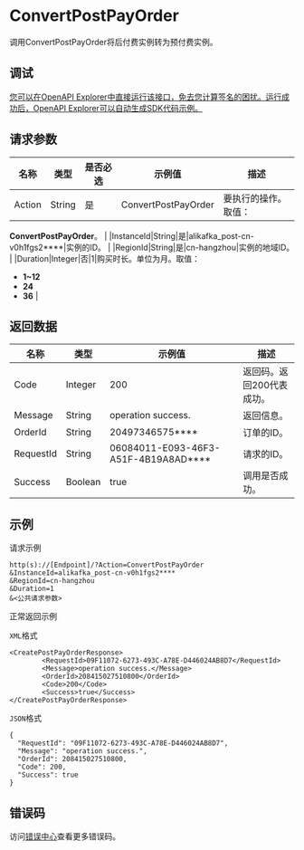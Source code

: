# ConvertPostPayOrder

调用ConvertPostPayOrder将后付费实例转为预付费实例。

## 调试

[您可以在OpenAPI Explorer中直接运行该接口，免去您计算签名的困扰。运行成功后，OpenAPI Explorer可以自动生成SDK代码示例。](https://api.aliyun.com/#product=alikafka&api=ConvertPostPayOrder&type=RPC&version=2019-09-16)

## 请求参数

|名称|类型|是否必选|示例值|描述|
|--|--|----|---|--|
|Action|String|是|ConvertPostPayOrder|要执行的操作。取值：

 **ConvertPostPayOrder**。 |
|InstanceId|String|是|alikafka\_post-cn-v0h1fgs2\*\*\*\*|实例的ID。 |
|RegionId|String|是|cn-hangzhou|实例的地域ID。 |
|Duration|Integer|否|1|购买时长。单位为月。取值：

 -   **1~12**
-   **24**
-   **36** |

## 返回数据

|名称|类型|示例值|描述|
|--|--|---|--|
|Code|Integer|200|返回码。返回200代表成功。 |
|Message|String|operation success.|返回信息。 |
|OrderId|String|20497346575\*\*\*\*|订单的ID。 |
|RequestId|String|06084011-E093-46F3-A51F-4B19A8AD\*\*\*\*|请求的ID。 |
|Success|Boolean|true|调用是否成功。 |

## 示例

请求示例

```
http(s)://[Endpoint]/?Action=ConvertPostPayOrder
&InstanceId=alikafka_post-cn-v0h1fgs2****
&RegionId=cn-hangzhou
&Duration=1
&<公共请求参数>
```

正常返回示例

`XML`格式

```
<CreatePostPayOrderResponse>
        <RequestId>09F11072-6273-493C-A78E-D446024AB8D7</RequestId>
        <Message>operation success.</Message>
        <OrderId>208415027510800</OrderId>
        <Code>200</Code>
        <Success>true</Success>
</CreatePostPayOrderResponse>
```

`JSON`格式

```
{
  "RequestId": "09F11072-6273-493C-A78E-D446024AB8D7",
  "Message": "operation success.",
  "OrderId": 208415027510800,
  "Code": 200,
  "Success": true
}
```

## 错误码

访问[错误中心](https://error-center.aliyun.com/status/product/alikafka)查看更多错误码。

